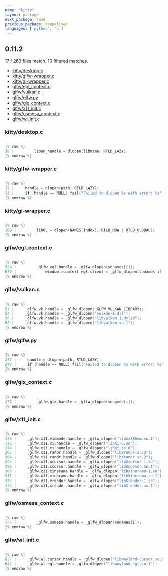 ```yaml
---
name: "kitty"
layout: package
next_package: kmod
previous_package: keepalived
languages: ['python', 'c']
---
```

## 0.11.2
17 / 263 files match, 10 filtered matches.

 - [kitty/desktop.c](#kittydesktopc)
 - [kitty/glfw-wrapper.c](#kittyglfw-wrapperc)
 - [kitty/gl-wrapper.c](#kittygl-wrapperc)
 - [glfw/egl_context.c](#glfwegl_contextc)
 - [glfw/vulkan.c](#glfwvulkanc)
 - [glfw/glfw.py](#glfwglfwpy)
 - [glfw/glx_context.c](#glfwglx_contextc)
 - [glfw/x11_init.c](#glfwx11_initc)
 - [glfw/osmesa_context.c](#glfwosmesa_contextc)
 - [glfw/wl_init.c](#glfwwl_initc)

### kitty/desktop.c

```c

{% raw %}
36 |         libsn_handle = dlopen(libname, RTLD_LAZY);
{% endraw %}

```
### kitty/glfw-wrapper.c

```c

{% raw %}
12 |     handle = dlopen(path, RTLD_LAZY);
13 |     if (handle == NULL) fail("Failed to dlopen %s with error: %s", path, dlerror());
{% endraw %}

```
### kitty/gl-wrapper.c

```c

{% raw %}
108 |         libGL = dlopen(NAMES[index], RTLD_NOW | RTLD_GLOBAL);
{% endraw %}

```
### glfw/egl_context.c

```c

{% raw %}
324 |         _glfw.egl.handle = _glfw_dlopen(sonames[i]);
679 |             window->context.egl.client = _glfw_dlopen(sonames[i]);
{% endraw %}

```
### glfw/vulkan.c

```c

{% raw %}
52 |     _glfw.vk.handle = _glfw_dlopen(_GLFW_VULKAN_LIBRARY);
54 |     _glfw.vk.handle = _glfw_dlopen("vulkan-1.dll");
56 |     _glfw.vk.handle = _glfw_dlopen("libvulkan.1.dylib");
58 |     _glfw.vk.handle = _glfw_dlopen("libvulkan.so.1");
{% endraw %}

```
### glfw/glfw.py

```python

{% raw %}
247 |     handle = dlopen(path, RTLD_LAZY);
248 |     if (handle == NULL) fail("Failed to dlopen %s with error: %s", path, dlerror());
{% endraw %}

```
### glfw/glx_context.c

```c

{% raw %}
273 |         _glfw.glx.handle = _glfw_dlopen(sonames[i]);
{% endraw %}

```
### glfw/x11_init.c

```c

{% raw %}
153 |     _glfw.x11.vidmode.handle = _glfw_dlopen("libXxf86vm.so.1");
172 |     _glfw.x11.xi.handle = _glfw_dlopen("libXi-6.so");
174 |     _glfw.x11.xi.handle = _glfw_dlopen("libXi.so.6");
202 |     _glfw.x11.randr.handle = _glfw_dlopen("libXrandr-2.so");
204 |     _glfw.x11.randr.handle = _glfw_dlopen("libXrandr.so.2");
294 |     _glfw.x11.xcursor.handle = _glfw_dlopen("libXcursor-1.so");
296 |     _glfw.x11.xcursor.handle = _glfw_dlopen("libXcursor.so.1");
309 |     _glfw.x11.xinerama.handle = _glfw_dlopen("libXinerama-1.so");
311 |     _glfw.x11.xinerama.handle = _glfw_dlopen("libXinerama.so.1");
332 |     _glfw.x11.xrender.handle = _glfw_dlopen("libXrender-1.so");
334 |     _glfw.x11.xrender.handle = _glfw_dlopen("libXrender.so.1");
{% endraw %}

```
### glfw/osmesa_context.c

```c

{% raw %}
136 |         _glfw.osmesa.handle = _glfw_dlopen(sonames[i]);
{% endraw %}

```
### glfw/wl_init.c

```c

{% raw %}
627 |     _glfw.wl.cursor.handle = _glfw_dlopen("libwayland-cursor.so.0");
644 |     _glfw.wl.egl.handle = _glfw_dlopen("libwayland-egl.so.1");
{% endraw %}

```